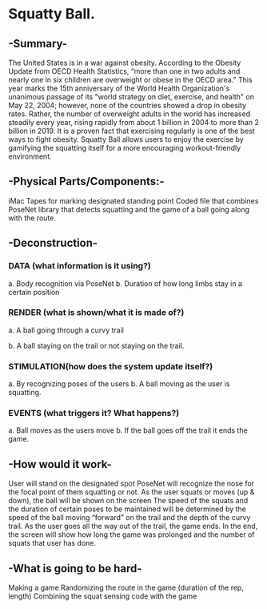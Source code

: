 # Squatty Ball.

## -Summary-
The United States is in a war against obesity. According to the Obesity Update from OECD Health Statistics, “more than one in two adults and nearly one in six children are overweight or obese in the OECD area.”  This year marks the 15th anniversary of the World Health Organization's unanimous passage of its "world strategy on diet, exercise, and health" on May 22, 2004; however, none of the countries showed a drop in obesity rates. Rather, the number of overweight adults in the world has increased steadily every year, rising rapidly from about 1 billion in 2004 to more than 2 billion in 2019. It is a proven fact that exercising regularly is one of the best ways to fight obesity. Squatty Ball allows users to enjoy the exercise by gamifying the squatting itself for a more encouraging workout-friendly environment.

## -Physical Parts/Components:-
iMac 
Tapes for marking designated standing point
Coded file that combines PoseNet library that detects squatting and the game of a ball going along with the route.

## -Deconstruction-
### DATA (what information is it using?)
a. Body recognition via PoseNet
b. Duration of how long limbs stay in a certain position

### RENDER (what is shown/what it is made of?)
a. A ball going through a curvy trail

b. A ball staying on the trail or not staying on the trail.

### STIMULATION(how does the system update itself?)
a. By recognizing poses of the users
b. A ball moving as the user is squatting.

### EVENTS (what triggers it? What happens?)
a. Ball moves as the users move
b. If the ball goes off the trail it ends the game.

## -How would it work-
User will stand on the designated spot
PoseNet will recognize the nose for the focal point of them squatting or not.
As the user squats or moves (up & down), the ball will be shown on the screen
The speed of the squats and the duration of certain poses to be maintained will be determined by the speed of the ball moving “forward” on the trail and the depth of the curvy trail.
As the user goes all the way out of the trail, the game ends.
In the end, the screen will show how long the game was prolonged and the number of squats that user has done.

## -What is going to be hard-
Making a game
Randomizing the route in the game (duration of the rep, length)
Combining the squat sensing code with the game
